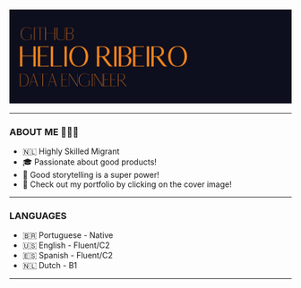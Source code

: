 ### <p align="center">
  <a href="https://helioribeiro.github.io/" target="_blank" rel="noopener noreferrer"><img src="https://github.com/helioribeiro/helioribeiro/blob/main/COVER_GIT_HOME.png" alt="Data Science Portfolio by Helio Ribeiro" title="Data Science Portfolio by Helio Ribeiro">
</a></p>

---

### ABOUT ME 🙋🏻‍♂️

- 🇳🇱 Highly Skilled Migrant
- 🎓 Passionate about good products!
- 📢 Good storytelling is a super power!
- 💼 Check out my portfolio by clicking on the cover image!

---

### LANGUAGES 

- 🇧🇷 Portuguese - Native
- 🇺🇸 English - Fluent/C2
- 🇪🇸 Spanish - Fluent/C2
- 🇳🇱 Dutch - B1

---
